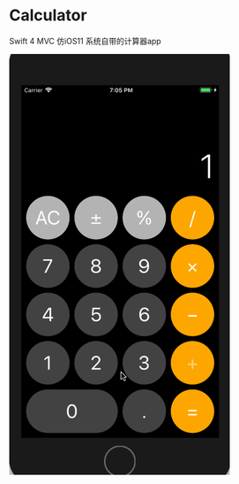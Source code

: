 # Calculator


Swift 4  MVC 仿iOS11 系统自带的计算器app

![](https://github.com/GerYun/Calculator/raw/master/Screenshots/222.gif)
